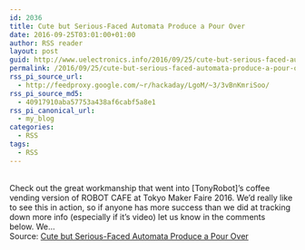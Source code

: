 ```yaml
---
id: 2036
title: Cute but Serious-Faced Automata Produce a Pour Over
date: 2016-09-25T03:01:00+01:00
author: RSS reader
layout: post
guid: http://www.uelectronics.info/2016/09/25/cute-but-serious-faced-automata-produce-a-pour-over/
permalink: /2016/09/25/cute-but-serious-faced-automata-produce-a-pour-over/
rss_pi_source_url:
  - http://feedproxy.google.com/~r/hackaday/LgoM/~3/3vBnKmriSoo/
rss_pi_source_md5:
  - 40917910aba57753a438af6cabf5a8e1
rss_pi_canonical_url:
  - my_blog
categories:
  - RSS
tags:
  - RSS
---
```

&#013;  
Check out the great workmanship that went into [TonyRobot]’s coffee vending version of ROBOT CAFE at Tokyo Maker Faire 2016. We’d really like to see this in action, so if anyone has more success than we did at tracking down more info (especially if it’s video) let us know in the comments below. We…&#013;  
Source: <a href="http://feedproxy.google.com/~r/hackaday/LgoM/~3/3vBnKmriSoo/" target="_blank">Cute but Serious-Faced Automata Produce a Pour Over</a>